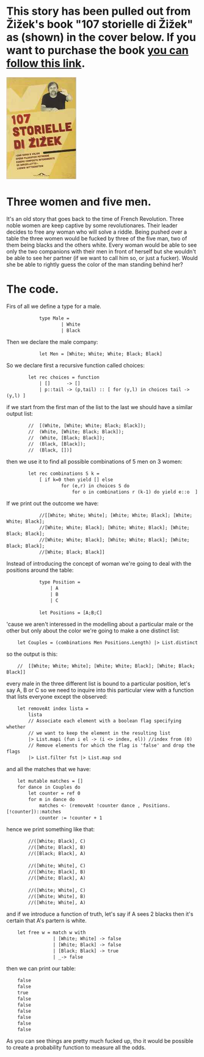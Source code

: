 # This story has been pulled out from Žižek's book "107 storielle di Žižek" as (shown) in the  cover below. If you want to purchase the book [you can follow this link](http://www.amazon.it/107-storielle-di-Zizek-Slavoj/dp/8868331152 "Zizek"). #

![copertina](copertina2.jpg)

# Three women and five men. #
It's an old story that goes back to the time of French Revolution. Three noble women are keep captive by some revolutionares. Their leader decides to free any woman who will solve a riddle. Being pushed over a table the three women would be fucked by three of the five man, two of them being blacks and the others white. Every woman would be able to see only the two companions with their men in front of herself but she wouldn't be able to see her partner (if we want to call him so, or just a fucker). Would she be able to rightly guess the color of the man standing behind her?

# The code. #
Firs of all we define a type for a male.

				type Male = 
					    | White
					    | Black

Then we declare the male company:

				let Men = [White; White; White; Black; Black]

So we declare first a recursive function called choices:

			let rec choices = function
			    | []      -> []
			    | p::tail -> (p,tail) :: [ for (y,l) in choices tail -> (y,l) ]

if we start from the first man of the list to the last we should have a similar output list:


			//  [(White, [White; White; Black; Black]); 
			//  (White, [White; Black; Black]);
			//  (White, [Black; Black]); 
			//  (Black, [Black]); 
			//  (Black, [])]

then we use it to find all possible combinations of 5 men on 3 women:

			let rec combinations S k =
			    [ if k=0 then yield [] else
			            for (e,r) in choices S do
			                for o in combinations r (k-1) do yield e::o  ]

If we print out the outcome we have:

			    //[[White; White; White]; [White; White; Black]; [White; White; Black];
			    //[White; White; Black]; [White; White; Black]; [White; Black; Black];
			    //[White; White; Black]; [White; White; Black]; [White; Black; Black];
			    //[White; Black; Black]]

Instead of introducing the concept of woman we're going to deal with the positions around the table:

				type Position =
				    | A
				    | B
				    | C
				
				let Positions = [A;B;C]

'cause we aren't interessed in the modelling about a particular male or the other but only about the color we're going to make a one distinct list:


		let Couples = (combinations Men Positions.Length) |> List.distinct

so the output is this:

		//  [[White; White; White]; [White; White; Black]; [White; Black; Black]]

every male in the three different list is bound to a particular position, let's say A, B or C so we need to inquire into this particular view with a function that lists everyone except the observed:

		let removeAt index lista =
		    lista 
		    // Associate each element with a boolean flag specifying whether 
		    // we want to keep the element in the resulting list
		    |> List.mapi (fun i el -> (i <> index, el)) //index from (0)
		    // Remove elements for which the flag is 'false' and drop the flags
		    |> List.filter fst |> List.map snd

and all the matches that we have:

		let mutable matches = []
		for dance in Couples do
		    let counter = ref 0
		    for m in dance do
		        matches <- (removeAt !counter dance , Positions.[!counter])::matches 
		        counter := !counter + 1


hence we print something like that:
				
			//([White; Black], C)
			//([White; Black], B)
			//([Black; Black], A)

			//([White; White], C)
			//([White; Black], B)
			//([White; Black], A)

			//([White; White], C)
			//([White; White], B)
			//([White; White], A)

and if we introduce a function of truth, let's say if A sees 2 blacks then it's certain that A's partern is white.

				
		let free w = match w with 
		             | [White; White] -> false 
		             | [White; Black] -> false 
		             | [Black; Black] -> true
		             | _-> false
				
then we can print our table:


		false
		false
		true
		false
		false
		false
		false
		false
		false


As you can see things are pretty much fucked up, tho it would be possible to create a probability function to measure all the odds.








